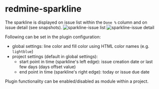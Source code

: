 # redmine-sparkline
The sparkline is displayed on issue list within the `Done %` column and on issue detail (see snapshots).
![sparkline-issue list](https://user-images.githubusercontent.com/37396169/121325760-2c043680-c912-11eb-8174-7e39a9eb3da4.png)
![sparkline-issue detail](https://user-images.githubusercontent.com/37396169/121325787-31fa1780-c912-11eb-90d8-73888f305715.png)

Following can be set in the plugin configuration:
- global settings: line color and fill color using HTML color names (e.g. `lightblue`)
- project settings (default in global settings):
  - start point in time (sparkline's left edge): issue creation date or last few days (days offset value)
  - end point in time (sparkline's right edge): today or issue due date

Plugin functionality can be enabled/disabled as module within a project.
